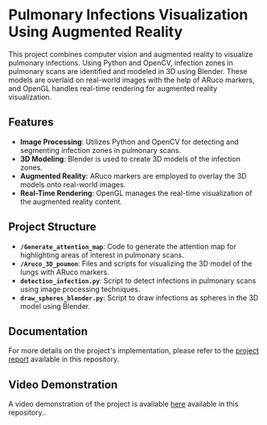 # Pulmonary Infections Visualization Using Augmented Reality

This project combines computer vision and augmented reality to visualize pulmonary infections. Using Python and OpenCV, infection zones in pulmonary scans are identified and modeled in 3D using Blender. These models are overlaid on real-world images with the help of ARuco markers, and OpenGL handles real-time rendering for augmented reality visualization.

## Features

- **Image Processing**: Utilizes Python and OpenCV for detecting and segmenting infection zones in pulmonary scans.
- **3D Modeling**: Blender is used to create 3D models of the infection zones.
- **Augmented Reality**: ARuco markers are employed to overlay the 3D models onto real-world images.
- **Real-Time Rendering**: OpenGL manages the real-time visualization of the augmented reality content.

## Project Structure

- **`/Generate_attention_map`**: Code to generate the attention map for highlighting areas of interest in pulmonary scans.
- **`/Aruco_3D_poumon`**: Files and scripts for visualizing the 3D model of the lungs with ARuco markers.
- **`detection_infection.py`**: Script to detect infections in pulmonary scans using image processing techniques.
- **`draw_spheres_blender.py`**: Script to draw infections as spheres in the 3D model using Blender.

## Documentation

For more details on the project's implementation, please refer to the [project report](./docs/report-AB.pdf) available in this repository.

## Video Demonstration

A video demonstration of the project is available [here](./docs/video_demonstration.mkv) available in this repository..

